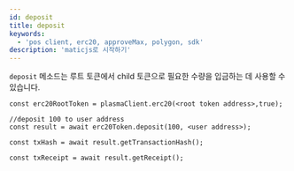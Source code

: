 ```yaml
---
id: deposit
title: deposit
keywords:
  - 'pos client, erc20, approveMax, polygon, sdk'
description: 'maticjs로 시작하기'
---
```


`deposit` 메소드는 루트 토큰에서 child 토큰으로 필요한 수량을 입금하는 데 사용할 수 있습니다.

```
const erc20RootToken = plasmaClient.erc20(<root token address>,true);

//deposit 100 to user address
const result = await erc20Token.deposit(100, <user address>);

const txHash = await result.getTransactionHash();

const txReceipt = await result.getReceipt();

```
